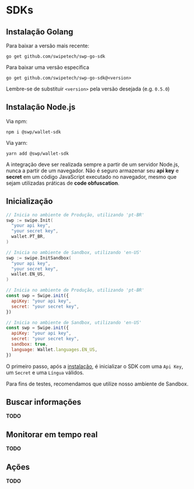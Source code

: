 # SDKs

## Instalação Golang

Para baixar a versão mais recente:

`go get github.com/swipetech/swp-go-sdk`

Para baixar uma versão específica

`go get github.com/swipetech/swp-go-sdk@<version>`

<aside class="notice">Lembre-se de substituir <code>&lt;version&gt;</code> pela versão desejada (e.g. <code>0.5.0</code>)</aside>

## Instalação Node.js

Via npm:

`npm i @swp/wallet-sdk`

Via yarn:

`yarn add @swp/wallet-sdk`

<aside class="warning">A integração deve ser realizada sempre a partir de um servidor Node.js, nunca a partir de um navegador. Não é seguro armazenar seu <b>api key</b> e <b>secret</b> em um código JavaScript executado no navegador, mesmo que sejam utilizadas práticas de <b>code obfuscation</b>.</aside>

## Inicialização

```go
// Inicia no ambiente de Produção, utilizando 'pt-BR'
swp := swipe.Init(
  "your api key",
  "your secret key",
  wallet.PT_BR,
)
```

```go
// Inicia no ambiente de Sandbox, utilizando 'en-US'
swp := swipe.InitSandbox(
  "your api key",
  "your secret key",
  wallet.EN_US,
)
```

```javascript
// Inicia no ambiente de Produção, utilizando 'pt-BR'
const swp = Swipe.init({
  apiKey: "your api key",
  secret: "your secret key",
})
```

```javascript
// Inicia no ambiente de Sandbox, utilizando 'en-US'
const swp = Swipe.init({
  apiKey: "your api key",
  secret: "your secret key",
  sandbox: true,
  language: Wallet.languages.EN_US,
})
```

O primeiro passo, após a [instalação](#sdks), é inicializar o SDK com uma `Api Key`, um `Secret` e uma `Língua` válidos.

Para fins de testes, recomendamos que utilize nosso ambiente de Sandbox.

## Buscar informações

**TODO**

## Monitorar em tempo real

**TODO**

## Ações

**TODO**
